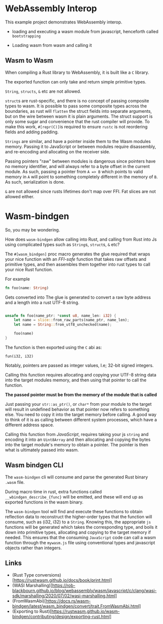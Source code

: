 # WebAssembly Interop

This example project demonstrates WebAssembly interop.

- loading and executing a wasm module from javascript, henceforth called `bootstrapping`

- Loading wasm from wasm and calling it

## Wasm to Wasm

When compiling a Rust library to WebAssembly, it is built like a `C` library.

The exported function can only take and return simple primitive types.

`String`, `structs`, `&` etc are not allowed.

`struct`s are rust-specific, and there is no concept of passing composite types to wasm. It is possible to pass some
composite types across the boundaries, as rust will `flatten` the struct fields into separate arguments, but on the
wire between wasm it is plain arguments. The struct support is only some sugar and convenience that the rust
compiler will provide. To make this work, `#[repr(C)]`is required to ensure `rustc` is not reordering fields and
adding padding.

`Strings` are similar, and have a pointer inside them to the Wasm modules memory. Passing it to JavaScript or
between modules require disassembly, and re-encoding and allocating on the receiver side.

Passing pointers "raw" between modules is dangerous since pointers have no memory identifier, and will always refer
to a byte offset in the current module. As such, passing a pointer from `A => B` which points to valid memory in `A`
will point to something completely different in the memory of `B`. As such, serialization is done.

`&` are not allowed since rusts lifetimes don't map over FFI. Fat slices are not allowed either.

# Wasm-bindgen

So, you may be wondering.

How does `wasm-bindgen` allow calling into Rust, and calling from Rust into Js using complicated types such as
`String`s, `struct`s, `&` etc?

The `#[wasm_bindgen]` proc macro generates the glue required that wraps your nice function with an _FFI-safe_
function that takes raw offsets and primitive types, and then assembles them together into rust types to call your nice Rust function.

For example

```rust
fn foo(name: String)
```

Gets converted into
The glue is generated to convert a raw byte address and a length into a rust UTF-8 string.

```rust

unsafe fn foo(name_ptr: *const u8, name_len: i32) {
    let name = slice::from_raw_parts(name_ptr, name_len);
    let name = String::from_utf8_unchecked(name);

    foo(name)
}
```

The function is then exported using the `C` abi as:

`fun(i32, i32)`

Notably, pointers are passed as integer values, I.e; 32-bit signed integers.

Calling this function requires allocating and copying your UTF-8 string data into the target modules memory, and then
using that pointer to call the function.

**The passed pointer must be from the memory of the module that is called**

Just passing your `str::as_ptr()`, or `char*` from your module to the target will result in undefined behavior as that pointer
now refers to something else. You need to copy it into the target memory before calling. A good way to think of it is as
calling between different system processes, which have a different address space.

Calling this function from _JavaScript_, requires taking your js `string` and encoding it into an `Uint8Array` and then
allocating and copying the bytes into the target module's memory to obtain a pointer. The pointer is then what is
ultimately passed into wasm.

## Wasm bindgen CLI

The `wasm-bindgen` cli will consume and parse the generated Rust binary `.wasm` file.

During macro time in rust, extra functions called `__wbindgen_describe_{func}` will be emitted, and these will end up
as exported functions in the wasm binary.

The `wasm-bindgen` tool will find and execute these functions to obtain reflection data to reconstruct the higher-order
types that the function will consume, such as (i32, i32) to a `String`. Knowing this, the appropriate `js`
functions will be generated which takes the corresponding type, and boils it down into primitive types, allocating and
copying to the target memory if needed. This ensures that the consuming `JavaScript` code can call a wasm function
through the `mywasm.js` file using conventional types and javascript objects rather than integers.

## Links

- (Rust Type conversions)[https://rustwasm.github.io/docs/book/print.html]
- (WASI Marshalling)[https://rob-blackbourn.github.io/blog/webassembly/wasm/javascript/c/clang/wasi-sdk/marshalling/2020/07/02/wasi-marshalling.html]
- (FromWasmAbi)[https://docs.rs/wasm-bindgen/latest/wasm_bindgen/convert/trait.FromWasmAbi.html]
- (Exporting to Rust)[https://rustwasm.github.io/wasm-bindgen/contributing/design/exporting-rust.html]
